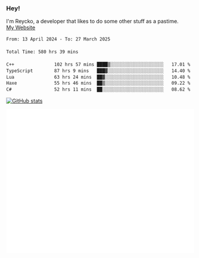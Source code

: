 ### Hey!
I'm Reycko, a developer that likes to do some other stuff as a pastime.  
[My Website](https://reycko.root.sx)

<!--START_SECTION:wakasection-->

```txt
From: 13 April 2024 - To: 27 March 2025

Total Time: 580 hrs 39 mins

C++               102 hrs 57 mins ████▒░░░░░░░░░░░░░░░░░░░░   17.01 %
TypeScript        87 hrs 9 mins   ███▓░░░░░░░░░░░░░░░░░░░░░   14.40 %
Lua               63 hrs 24 mins  ██▓░░░░░░░░░░░░░░░░░░░░░░   10.48 %
Haxe              55 hrs 46 mins  ██▒░░░░░░░░░░░░░░░░░░░░░░   09.22 %
C#                52 hrs 11 mins  ██░░░░░░░░░░░░░░░░░░░░░░░   08.62 %
```

<!--END_SECTION:wakasection-->

[![GitHub stats](https://github-readme-stats.vercel.app/api?username=Reycko&show_icons=true&theme=dark&hide_title=true&count_private=true)](https://github.com/anuraghazra/github-readme-stats)

![Metrics](/github-metrics.svg)
